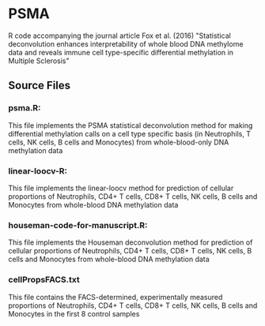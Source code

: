 # PSMA

R code accompanying the journal article Fox et al. (2016) "Statistical deconvolution enhances interpretability of whole blood DNA methylome data and reveals immune cell type-specific differential methylation in Multiple Sclerosis" 

## Source Files

### psma.R:
This file implements the PSMA statistical deconvolution method for making differential methylation
calls on a cell type specific basis (in Neutrophils, T cells, NK cells, B cells and Monocytes)
from whole-blood-only DNA methylation data

### linear-loocv-R:
This file implements the linear-loocv method for prediction of cellular proportions of
Neutrophils, CD4+ T cells, CD8+ T cells, NK cells, B cells and Monocytes from whole-blood
DNA methylation data

### houseman-code-for-manuscript.R:
This file implements the Houseman deconvolution method for prediction of cellular proportions of
Neutrophils, CD4+ T cells, CD8+ T cells, NK cells, B cells and Monocytes from whole-blood DNA 
methylation data 

### cellPropsFACS.txt
This file contains the FACS-determined, experimentally measured proportions of Neutrophils,
CD4+ T cells, CD8+ T cells, NK cells, B cells and Monocytes in the first 8 control samples
